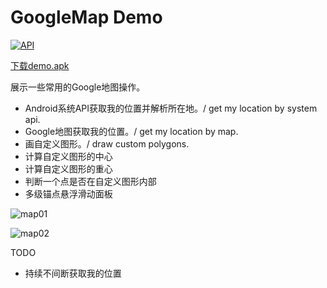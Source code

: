 # GoogleMap Demo 

[![API](https://img.shields.io/badge/API-19%2B-green.svg?style=flat)](https://android-arsenal.com/api?level=19)

[下载demo.apk](https://github.com/shaoshuai904/GoogleMap_Demo/blob/master/screens/app_v1.0.1_5.apk)


展示一些常用的Google地图操作。

- Android系统API获取我的位置并解析所在地。/ get my location by system api.
- Google地图获取我的位置。/ get my location by map.
- 画自定义图形。/ draw custom polygons.
- 计算自定义图形的中心
- 计算自定义图形的重心
- 判断一个点是否在自定义图形内部
- 多级锚点悬浮滑动面板


![map01](https://github.com/shaoshuai904/GoogleMap_Demo/blob/master/screens/map01.png)

![map02](https://github.com/shaoshuai904/GoogleMap_Demo/blob/master/screens/map02.png)


TODO

- 持续不间断获取我的位置
 
